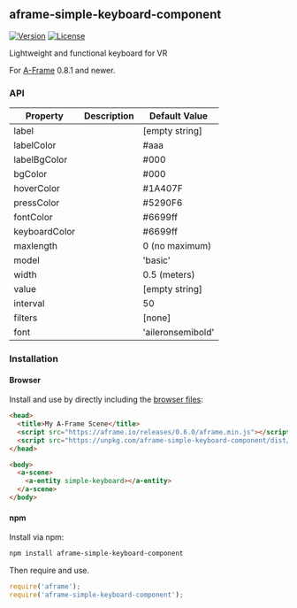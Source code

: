 ## aframe-simple-keyboard-component

[![Version](http://img.shields.io/npm/v/aframe-simple-keyboard-component.svg?style=flat-square)](https://npmjs.org/package/aframe-simple-keyboard-component)
[![License](http://img.shields.io/npm/l/aframe-simple-keyboard-component.svg?style=flat-square)](https://npmjs.org/package/aframe-simple-keyboard-component)

Lightweight and functional keyboard for VR

For [A-Frame](https://aframe.io) 0.8.1 and newer.

### API

| Property | Description | Default Value |
| -------- | ----------- | ------------- |
| label |   |  [empty string] |
| labelColor |   |  #aaa |
| labelBgColor |   |  #000 |
| bgColor |   |  #000 |
| hoverColor |   |  #1A407F |
| pressColor |   |  #5290F6 |
| fontColor |   |  #6699ff |
| keyboardColor |   |  #6699ff |
| maxlength |   |  0 (no maximum) |
| model |   | 'basic' |
| width |   | 0.5 (meters) |
| value |   |  [empty string] |
| interval |   |  50 |
| filters |   | [none] |
| font |   | 'aileronsemibold' |

### Installation

#### Browser

Install and use by directly including the [browser files](dist):

```html
<head>
  <title>My A-Frame Scene</title>
  <script src="https://aframe.io/releases/0.6.0/aframe.min.js"></script>
  <script src="https://unpkg.com/aframe-simple-keyboard-component/dist/aframe-simple-keyboard-component.min.js"></script>
</head>

<body>
  <a-scene>
    <a-entity simple-keyboard></a-entity>
  </a-scene>
</body>
```

#### npm

Install via npm:

```bash
npm install aframe-simple-keyboard-component
```

Then require and use.

```js
require('aframe');
require('aframe-simple-keyboard-component');
```
